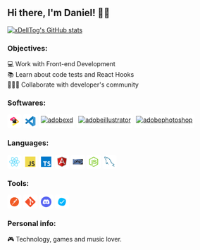 ## Hi there, I'm Daniel! 👋🏼

[![xDellTog's GitHub stats](https://github-readme-stats.vercel.app/api?username=xdelltog&count_private=true&show_icons=true&hide=stars,prs,issues&include_all_commits=true)](https://github.com/xdelltog)

### Objectives:

💻 Work with Front-end Development <br>
📚 Learn about code tests and React Hooks <br>
👨🏻‍💻 Collaborate with developer's community

### Softwares:

<div style="display: flex; align-items: center;">
  <a style="margin-right: 4px; display: flex; background: white; border-radius: 4px; padding: 4px;" href="https://www.jetbrains.com">
    <img title="JetBrains" height="24"  alt="jetbrains" src="https://raw.githubusercontent.com/devicons/devicon/master/icons/jetbrains/jetbrains-original.svg">
  </a>
  <a style="margin-right: 4px; display: flex; background: white; border-radius: 4px; padding: 4px;" href="https://code.visualstudio.com">
    <img title="VSCode" height="24"  alt="vscode" src="https://raw.githubusercontent.com/devicons/devicon/master/icons/vscode/vscode-original.svg">
  </a>
  <a style="margin-right: 4px; display: flex; background: white; border-radius: 4px; padding: 4px;" href="https://www.adobe.com/products/xd.html">
    <img title="Adobe XD" height="24"  alt="adobexd" src="https://www.adobe.com/content/dam/shared/images/product-icons/svg/xd.svg">
  </a>
  <a style="margin-right: 4px; display: flex; background: white; border-radius: 4px; padding: 4px;" href="https://www.adobe.com/products/illustrator.html">
    <img title="Adobe Illustrator" height="24"  alt="adobeillustrator" src="https://www.adobe.com/content/dam/shared/images/product-icons/svg/illustrator.svg">
  </a>
  <a style="margin-right: 4px; display: flex; background: white; border-radius: 4px; padding: 4px;" href="https://www.adobe.com/products/photoshop.html">
    <img title="Adobe Photoshop" height="24"  alt="adobephotoshop" src="https://www.adobe.com/content/dam/shared/images/product-icons/svg/photoshop.svg">
  </a>
</div>

### Languages:

<div style="display: flex; align-items: center;">
  <a style="margin-right: 4px; display: flex; background: white; border-radius: 4px; padding: 4px;" href="https://reactjs.org">
    <img title="React" height="24"  alt="react" src="https://raw.githubusercontent.com/devicons/devicon/master/icons/react/react-original.svg">
  </a>
  <a style="margin-right: 4px; display: flex; background: white; border-radius: 4px; padding: 4px;" href="https://developer.mozilla.org/en-US/docs/Web/JavaScript/Language_Resources">
    <img title="Javascript" height="24"  alt="js" src="https://raw.githubusercontent.com/devicons/devicon/master/icons/javascript/javascript-original.svg">
  </a>
  <a style="margin-right: 4px; display: flex; background: white; border-radius: 4px; padding: 4px;" href="https://www.typescriptlang.org">
    <img title="Typescript" height="24"  alt="ts" src="https://raw.githubusercontent.com/devicons/devicon/master/icons/typescript/typescript-original.svg">
  </a>
  <a style="margin-right: 4px; display: flex; background: white; border-radius: 4px; padding: 4px;" href="https://angular.io">
    <img title="Angular" height="24"  alt="angular" src="https://raw.githubusercontent.com/devicons/devicon/master/icons/angularjs/angularjs-original.svg">
  </a>
  <a style="margin-right: 4px; display: flex; background: white; border-radius: 4px; padding: 4px;" href="https://www.php.net">
    <img title="PHP" height="24"  alt="php" src="https://raw.githubusercontent.com/devicons/devicon/master/icons/php/php-original.svg">
  </a>
  <a style="margin-right: 4px; display: flex; background: white; border-radius: 4px; padding: 4px;" href="https://nodejs.org">
    <img title="NodeJS" height="24"  alt="nodejs" src="https://raw.githubusercontent.com/devicons/devicon/master/icons/nodejs/nodejs-original.svg">
  </a>
  <a style="margin-right: 4px; display: flex; background: white; border-radius: 4px; padding: 4px;" href="https://www.mysql.com">
    <img title="MySQL" height="24"  alt="mysql" src="https://raw.githubusercontent.com/devicons/devicon/master/icons/mysql/mysql-original.svg">
  </a>
</div>

### Tools:

<div style="display: flex; align-items: center;">
  <a style="margin-right: 4px; display: flex; background: white; border-radius: 4px; padding: 4px;" href="https://postman.com">
    <img title="Postman" height="24" alt="postman" src="https://raw.githubusercontent.com/xDellTog/xdelltog/main/icons/postman.png">
  </a>
  <a style="margin-right: 4px; display: flex; background: white; border-radius: 4px; padding: 4px;" href="https://git-scm.com">
    <img title="git" height="24" alt="git" src="https://raw.githubusercontent.com/devicons/devicon/master/icons/git/git-original.svg">
  </a>
  <a style="margin-right: 4px; display: flex; background: white; border-radius: 4px; padding: 4px;" href="https://discord.com">
    <img title="Discord" height="24" alt="discord" src="https://raw.githubusercontent.com/xDellTog/xdelltog/main/icons/discord.png">
  </a>
  <a style="margin-right: 4px; display: flex; background: white; border-radius: 4px; padding: 4px;" href="https://meistertask.com">
    <img title="MeisterTask" height="24" alt="meister_task" src="https://raw.githubusercontent.com/xDellTog/xdelltog/main/icons/task.webp">
  </a>
</div>

### Personal info:

🎮 Technology, games and music lover.


